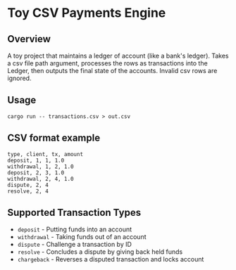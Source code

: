 # Toy CSV Payments Engine

## Overview

A toy project that maintains a ledger of account (like a bank's ledger). Takes a csv file path argument, processes the rows as transactions into the Ledger, then outputs the final state of the accounts. Invalid csv rows are ignored.

## Usage

`cargo run -- transactions.csv > out.csv`

## CSV format example

```csv
type, client, tx, amount
deposit, 1, 1, 1.0
withdrawal, 1, 2, 1.0
deposit, 2, 3, 1.0
withdrawal, 2, 4, 1.0
dispute, 2, 4
resolve, 2, 4
```

## Supported Transaction Types

- `deposit` - Putting funds into an account
- `withdrawal` - Taking funds out of an account
- `dispute` - Challenge a transaction by ID
- `resolve` - Concludes a dispute by giving back held funds
- `chargeback` - Reverses a disputed transaction and locks account
